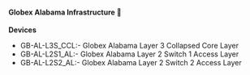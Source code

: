 #### Globex Alabama Infrastructure 📱

**Devices**

- GB-AL-L3S_CCL:- Globex Alabama Layer 3 Collapsed Core Layer
- GB-AL-L2S1_AL:- Globex Alabama Layer 2 Switch 1 Access Layer
- GB-AL-L2S2_AL:- Globex Alabama Layer 2 Switch 2 Access Layer